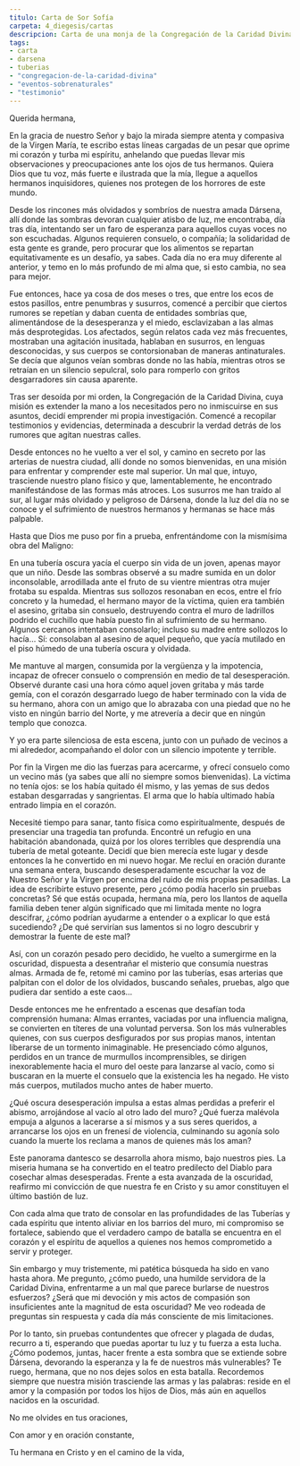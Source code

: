 ```yaml
---
titulo: Carta de Sor Sofía
carpeta: 4_diegesis/cartas
descripcion: Carta de una monja de la Congregación de la Caridad Divina que describe eventos sobrenaturales y tragedias en las Tuberías de Dársena, incluyendo casos de posesión y mutilación.
tags:
- carta
- darsena
- tuberias
- "congregacion-de-la-caridad-divina"
- "eventos-sobrenaturales"
- "testimonio"
---
```


Querida hermana,

En la gracia de nuestro Señor y bajo la mirada siempre atenta y compasiva de la Virgen María, te escribo estas líneas cargadas de un pesar que oprime mi corazón y turba mi espíritu, anhelando que puedas llevar mis observaciones y preocupaciones ante los ojos de tus hermanos. Quiera Dios que tu voz, más fuerte e ilustrada que la mía, llegue a aquellos hermanos inquisidores, quienes nos protegen de los horrores de este mundo.

Desde los rincones más olvidados y sombríos de nuestra amada Dársena, allí donde las sombras devoran cualquier atisbo de luz, me encontraba, día tras día, intentando ser un faro de esperanza para aquellos cuyas voces no son escuchadas. Algunos requieren consuelo, o compañía; la solidaridad de esta gente es grande, pero procurar que los alimentos se repartan equitativamente es un desafío, ya sabes. Cada día no era muy diferente al anterior, y temo en lo más profundo de mi alma que, si esto cambia, no sea para mejor.

Fue entonces, hace ya cosa de dos meses o tres, que entre los ecos de estos pasillos, entre penumbras y susurros, comencé a percibir que ciertos rumores se repetían y daban cuenta de entidades sombrías que, alimentándose de la desesperanza y el miedo, esclavizaban a las almas más desprotegidas. Los afectados, según relatos cada vez más frecuentes, mostraban una agitación inusitada, hablaban en susurros, en lenguas desconocidas, y sus cuerpos se contorsionaban de maneras antinaturales. Se decía que algunos veían sombras donde no las había, mientras otros se retraían en un silencio sepulcral, solo para romperlo con gritos desgarradores sin causa aparente.

Tras ser desoída por mi orden, la Congregación de la Caridad Divina, cuya misión es extender la mano a los necesitados pero no inmiscuirse en sus asuntos, decidí emprender mi propia investigación. Comencé a recopilar testimonios y evidencias, determinada a descubrir la verdad detrás de los rumores que agitan nuestras calles.

Desde entonces no he vuelto a ver el sol, y camino en secreto por las arterias de nuestra ciudad, allí donde no somos bienvenidas, en una misión para enfrentar y comprender este mal superior. Un mal que, intuyo, trasciende nuestro plano físico y que, lamentablemente, he encontrado manifestándose de las formas más atroces. Los susurros me han traído al sur, al lugar más olvidado y peligroso de Dársena, donde la luz del día no se conoce y el sufrimiento de nuestros hermanos y hermanas se hace más palpable.

Hasta que Dios me puso por fin a prueba, enfrentándome con la mismísima obra del Maligno:

En una tubería oscura yacía el cuerpo sin vida de un joven, apenas mayor que un niño. Desde las sombras observé a su madre sumida en un dolor inconsolable, arrodillada ante el fruto de su vientre mientras otra mujer frotaba su espalda. Mientras sus sollozos resonaban en ecos, entre el frío concreto y la humedad, el hermano mayor de la víctima, quien era también el asesino, gritaba sin consuelo, destruyendo contra el muro de ladrillos podrido el cuchillo que había puesto fin al sufrimiento de su hermano. Algunos cercanos intentaban consolarlo; incluso su madre entre sollozos lo hacía… Sí: consolaban al asesino de aquel pequeño, que yacía mutilado en el piso húmedo de una tubería oscura y olvidada.

Me mantuve al margen, consumida por la vergüenza y la impotencia, incapaz de ofrecer consuelo o comprensión en medio de tal desesperación. Observé durante casi una hora cómo aquel joven gritaba y más tarde gemía, con el corazón desgarrado luego de haber terminado con la vida de su hermano, ahora con un amigo que lo abrazaba con una piedad que no he visto en ningún barrio del Norte, y me atrevería a decir que en ningún templo que conozca.

Y yo era parte silenciosa de esta escena, junto con un puñado de vecinos a mi alrededor, acompañando el dolor con un silencio impotente y terrible.

Por fin la Virgen me dio las fuerzas para acercarme, y ofrecí consuelo como un vecino más (ya sabes que allí no siempre somos bienvenidas). La víctima no tenía ojos: se los había quitado él mismo, y las yemas de sus dedos estaban desgarradas y sangrientas. El arma que lo había ultimado había entrado limpia en el corazón.

Necesité tiempo para sanar, tanto física como espiritualmente, después de presenciar una tragedia tan profunda. Encontré un refugio en una habitación abandonada, quizá por los olores terribles que desprendía una tubería de metal goteante. Decidí que bien merecía este lugar y desde entonces la he convertido en mi nuevo hogar. Me recluí en oración durante una semana entera, buscando desesperadamente escuchar la voz de Nuestro Señor y la Virgen por encima del ruido de mis propias pesadillas. La idea de escribirte estuvo presente, pero ¿cómo podía hacerlo sin pruebas concretas? Sé que estás ocupada, hermana mía, pero los llantos de aquella familia deben tener algún significado que mi limitada mente no logra descifrar, ¿cómo podrían ayudarme a entender o a explicar lo que está sucediendo? ¿De qué servirían sus lamentos si no logro descubrir y demostrar la fuente de este mal?

Así, con un corazón pesado pero decidido, he vuelto a sumergirme en la oscuridad, dispuesta a desentrañar el misterio que consumía nuestras almas. Armada de fe, retomé mi camino por las tuberías, esas arterias que palpitan con el dolor de los olvidados, buscando señales, pruebas, algo que pudiera dar sentido a este caos…

Desde entonces me he enfrentado a escenas que desafían toda comprensión humana: Almas errantes, vaciadas por una influencia maligna, se convierten en títeres de una voluntad perversa. Son los más vulnerables quienes, con sus cuerpos desfigurados por sus propias manos, intentan liberarse de un tormento inimaginable. He presenciado cómo algunos, perdidos en un trance de murmullos incomprensibles, se dirigen inexorablemente hacia el muro del oeste para lanzarse al vacío, como si buscaran en la muerte el consuelo que la existencia les ha negado. He visto más cuerpos, mutilados mucho antes de haber muerto.

¿Qué oscura desesperación impulsa a estas almas perdidas a preferir el abismo, arrojándose al vacío al otro lado del muro? ¿Qué fuerza malévola empuja a algunos a lacerarse a sí mismos y a sus seres queridos, a arrancarse los ojos en un frenesí de violencia, culminando su agonía solo cuando la muerte los reclama a manos de quienes más los aman?

Este panorama dantesco se desarrolla ahora mismo, bajo nuestros pies. La miseria humana se ha convertido en el teatro predilecto del Diablo para cosechar almas desesperadas. Frente a esta avanzada de la oscuridad, reafirmo mi convicción de que nuestra fe en Cristo y su amor constituyen el último bastión de luz.

Con cada alma que trato de consolar en las profundidades de las Tuberías y cada espíritu que intento aliviar en los barrios del muro, mi compromiso se fortalece, sabiendo que el verdadero campo de batalla se encuentra en el corazón y el espíritu de aquellos a quienes nos hemos comprometido a servir y proteger.

Sin embargo y muy tristemente, mi patética búsqueda ha sido en vano hasta ahora. Me pregunto, ¿cómo puedo, una humilde servidora de la Caridad Divina, enfrentarme a un mal que parece burlarse de nuestros esfuerzos? ¿Será que mi devoción y mis actos de compasión son insuficientes ante la magnitud de esta oscuridad? Me veo rodeada de preguntas sin respuesta y cada día más consciente de mis limitaciones.

Por lo tanto, sin pruebas contundentes que ofrecer y plagada de dudas, recurro a ti, esperando que puedas aportar tu luz y tu fuerza a esta lucha. ¿Cómo podemos, juntas, hacer frente a esta sombra que se extiende sobre Dársena, devorando la esperanza y la fe de nuestros más vulnerables? Te ruego, hermana, que no nos dejes solos en esta batalla. Recordemos siempre que nuestra misión trasciende las armas y las palabras: reside en el amor y la compasión por todos los hijos de Dios, más aún en aquellos nacidos en la oscuridad. 

No me olvides en tus oraciones,

Con amor y en oración constante,

Tu hermana en Cristo y en el camino de la vida,
